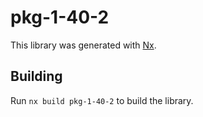 # pkg-1-40-2

This library was generated with [Nx](https://nx.dev).

## Building

Run `nx build pkg-1-40-2` to build the library.
